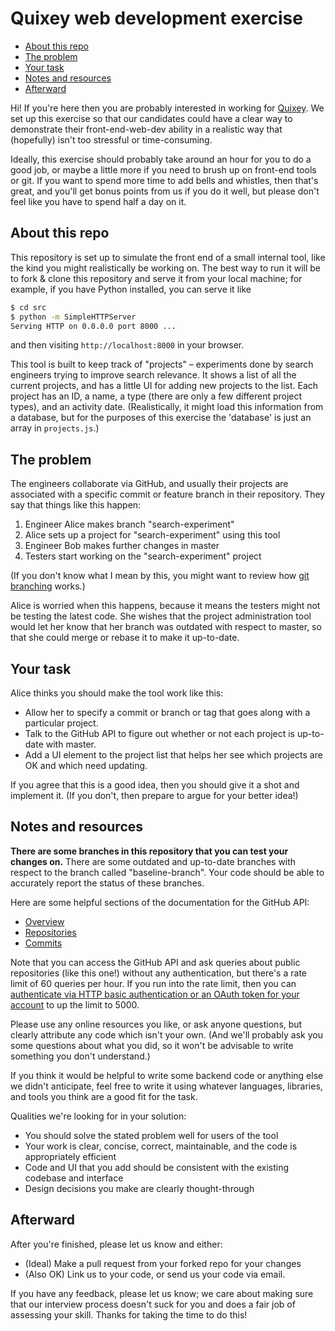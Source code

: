 Quixey web development exercise
===============================

* [About this repo](#about-this-repo)
* [The problem](#the-problem)
* [Your task](#your-task)
* [Notes and resources](#notes-and-resources)
* [Afterward](#afterward)

Hi! If you're here then you are probably interested in working for [Quixey](https://quixey.com/careers). We set up this exercise so that our candidates could have a clear way to demonstrate their front-end-web-dev ability in a realistic way that (hopefully) isn't too stressful or time-consuming.

Ideally, this exercise should probably take around an hour for you to do a good job, or maybe a little more if you need to brush up on front-end tools or git. If you want to spend more time to add bells and whistles, then that's great, and you'll get bonus points from us if you do it well, but please don't feel like you have to spend half a day on it.

About this repo
---------------

This repository is set up to simulate the front end of a small internal tool, like the kind you might realistically be working on. The best way to run it will be to fork & clone this repository and serve it from your local machine; for example, if you have Python installed, you can serve it like

```sh
$ cd src
$ python -m SimpleHTTPServer
Serving HTTP on 0.0.0.0 port 8000 ...
```

and then visiting `http://localhost:8000` in your browser.

This tool is built to keep track of "projects" &ndash; experiments done by search engineers trying to improve search relevance. It shows a list of all the current projects, and has a little UI for adding new projects to the list. Each project has an ID, a name, a type (there are only a few different project types), and an activity date. (Realistically, it might load this information from a database, but for the purposes of this exercise the 'database' is just an array in `projects.js`.)

The problem
-----------

The engineers collaborate via GitHub, and usually their projects are associated with a specific commit or feature branch in their repository. They say that things like this happen:

1. Engineer Alice makes branch "search-experiment"
2. Alice sets up a project for "search-experiment" using this tool
3. Engineer Bob makes further changes in master
4. Testers start working on the "search-experiment" project

(If you don't know what I mean by this, you might want to review how [git branching](http://rypress.com/tutorials/git/branches-2.html) works.)

Alice is worried when this happens, because it means the testers might not be testing the latest code. She wishes that the project administration tool would let her know that her branch was outdated with respect to master, so that she could merge or rebase it to make it up-to-date.

Your task
---------

Alice thinks you should make the tool work like this:

- Allow her to specify a commit or branch or tag that goes along with a particular project.
- Talk to the GitHub API to figure out whether or not each project is up-to-date with master.
- Add a UI element to the project list that helps her see which projects are OK and which need updating.

If you agree that this is a good idea, then you should give it a shot and implement it. (If you don't, then prepare to argue for your better idea!)

Notes and resources
-------------------

**There are some branches in this repository that you can test your changes on.** There are some outdated and up-to-date branches with respect to the branch called "baseline-branch". Your code should be able to accurately report the status of these branches.

Here are some helpful sections of the documentation for the GitHub API:

- [Overview](https://developer.github.com/v3/)
- [Repositories](https://developer.github.com/v3/repos/)
- [Commits](https://developer.github.com/v3/repos/commits/)

Note that you can access the GitHub API and ask queries about public repositories (like this one!) without any authentication, but there's a rate limit of 60 queries per hour. If you run into the rate limit, then you can [authenticate via HTTP basic authentication or an OAuth token for your account](https://developer.github.com/v3/#authentication) to up the limit to 5000.

Please use any online resources you like, or ask anyone questions, but clearly attribute any code which isn't your own. (And we'll probably ask you some questions about what you did, so it won't be advisable to write something you don't understand.)

If you think it would be helpful to write some backend code or anything else we didn't anticipate, feel free to write it using whatever languages, libraries, and tools you think are a good fit for the task.

Qualities we're looking for in your solution:

- You should solve the stated problem well for users of the tool
- Your work is clear, concise, correct, maintainable, and the code is appropriately efficient
- Code and UI that you add should be consistent with the existing codebase and interface
- Design decisions you make are clearly thought-through

Afterward
---------

After you're finished, please let us know and either:

- (Ideal) Make a pull request from your forked repo for your changes
- (Also OK) Link us to your code, or send us your code via email.

If you have any feedback, please let us know; we care about making sure that our interview process doesn't suck for you and does a fair job of assessing your skill. Thanks for taking the time to do this!
